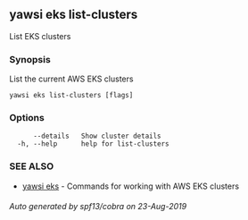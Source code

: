 ## yawsi eks list-clusters

List EKS clusters

### Synopsis


List the current AWS EKS clusters

```
yawsi eks list-clusters [flags]
```

### Options

```
      --details   Show cluster details
  -h, --help      help for list-clusters
```

### SEE ALSO
* [yawsi eks](yawsi_eks.md)	 - Commands for working with AWS EKS clusters

###### Auto generated by spf13/cobra on 23-Aug-2019
